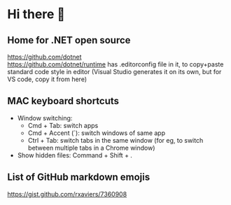 # Hi there 👋

<!--
**savcha1/savcha1** is a ✨ _special_ ✨ repository because its `README.md` (this file) appears on your GitHub profile.

Here are some ideas to get you started:

- 🔭 I’m currently working on ...
- 🌱 I’m currently learning ...
- 👯 I’m looking to collaborate on ...
- 🤔 I’m looking for help with ...
- 💬 Ask me about ...
- 📫 How to reach me: ...
- 😄 Pronouns: ...
- ⚡ Fun fact: ...
-->

## Home for .NET open source
https://github.com/dotnet  
https://github.com/dotnet/runtime has .editorconfig file in it, to copy+paste standard code style in editor (Visual Studio generates it on its own, but for VS code, copy it from here)
  
## MAC keyboard shortcuts
- Window switching:
  - Cmd + Tab: switch apps
  - Cmd + Accent (`): switch windows of same app
  - Ctrl + Tab: switch tabs in the same window (for eg, to switch between multiple tabs in a Chrome window)
- Show hidden files: Command + Shift + .
  
## List of GitHub markdown emojis
https://gist.github.com/rxaviers/7360908


